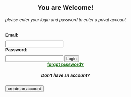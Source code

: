 <!DOCTYPE html>
<html>
<head>
  <title>You are Welcome</title>
  <style>
    body {
      display: flex;
      justify-content: center;
      align-items: center;
      height: 100vh;
      font-family: Arial, sans-serif;
    }

    .login-form {
      padding: 20px;
      background-color: #f8f8f8;
      border-radius: 5px;
      box-shadow: 0 2px 5px rgba(0, 0, 0, 0.1);
    }

    .login-form label {
      display: block;
      margin-bottom: 10px;
      font-weight: bold;
    }

    .login-form input[type="text"],
    .login-form input[type="password"] {
      width: 100%;
      padding: 10px;
      margin-bottom: 20px;
      border-radius: 10px; 
      border: 1px solid #c07c7c;
      background-color: #F3DEDE;
    }

    .login-form input[type="submit"] {
      display: block;
      width: 100%;
      padding: 10px;
      border: none;
      border-radius: 10px;
      background-color: #000802;
      border: #67f045;
      color: white;
      font-size: 16px;
      cursor: pointer;
      
    }
    .login-form input[type="button"] {
      display: block;
      width: 320px;
      padding: 10px;
      border: none;
      border-radius: 60px;
      background-color: #55f37d;
      border: #020a01;
      color: rgb(7, 2, 2);
      font-size: 20px;
      cursor: pointer;
      align: center
      
    }
    
    .login-form input[type="submit"]:hover {
      background-color: #67f045;
    }
  </style>
</head>
<body>
  <div class="login-form">
    <h2 align="center">You are Welcome!</h2>
    <h6 align="center"> please enter your login and password to enter a privat account</h6>
    <form>
      <label for="username">Email:</label>
      <input type="text" id="username" name="username" required>
      <label for="password">Password:</label>
      <input type="password" id="password" name="password" required>
      <input type="submit" value="Login">
      <label for="forgot password?"  align="center"><u><a style="color: #0A6402;"href=>forgot password?</a></u></label>
      <h5 align="center"> Don't have an account?</h5>
      <input type="button" value="create an account" align="center"> 
    </form>
  </div>
</body>
</html>
